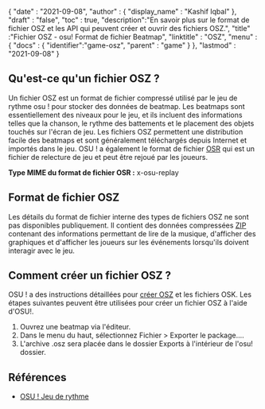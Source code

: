 {
  "date" : "2021-09-08",
  "author" : {
    "display_name" : "Kashif Iqbal"
},
  "draft" : "false",
  "toc" : true,
  "description":"En savoir plus sur le format de fichier OSZ et les API qui peuvent créer et ouvrir des fichiers OSZ.",
  "title" :"Fichier OSZ - osu! Format de fichier Beatmap",
  "linktitle" : "OSZ",
  "menu" : {
    "docs" : {
      "identifier":"game-osz",
      "parent" : "game"
}
},
  "lastmod" : "2021-09-08"
}

## Qu'est-ce qu'un fichier OSZ ?

Un fichier OSZ est un format de fichier compressé utilisé par le jeu de rythme osu ! pour stocker des données de beatmap. Les beatmaps sont essentiellement des niveaux pour le jeu, et ils incluent des informations telles que la chanson, le rythme des battements et le placement des objets touchés sur l'écran de jeu. Les fichiers OSZ permettent une distribution facile des beatmaps et sont généralement téléchargés depuis Internet et importés dans le jeu. OSU ! a également le format de fichier [OSR](/fr/game/osr/) qui est un fichier de relecture de jeu et peut être rejoué par les joueurs.

**Type MIME du format de fichier OSR :** x-osu-replay

## Format de fichier OSZ

Les détails du format de fichier interne des types de fichiers OSZ ne sont pas disponibles publiquement. Il contient des données compressées [ZIP](/fr/compression/zip/) contenant des informations permettant de lire de la musique, d'afficher des graphiques et d'afficher les joueurs sur les événements lorsqu'ils doivent interagir avec le jeu.

## Comment créer un fichier OSZ ?

OSU ! a des instructions détaillées pour [créer OSZ](https://osu.ppy.sh/wiki/en/Client/File_formats#creating-.osz-and-.osk-files) et les fichiers OSK. Les étapes suivantes peuvent être utilisées pour créer un fichier OSZ à l'aide d'OSU!.

1. Ouvrez une beatmap via l'éditeur.
1. Dans le menu du haut, sélectionnez Fichier > Exporter le package....
1. L'archive .osz sera placée dans le dossier Exports à l'intérieur de l'osu! dossier.

## Références

* [OSU ! Jeu de rythme](https://osu.ppy.sh/home)
